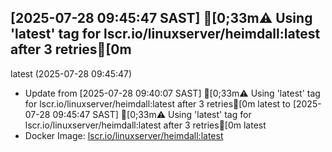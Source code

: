 ## [2025-07-28 09:45:47 SAST] [0;33m⚠️ Using 'latest' tag for lscr.io/linuxserver/heimdall:latest after 3 retries[0m
latest (2025-07-28 09:45:47)
- Update from [2025-07-28 09:40:07 SAST] [0;33m⚠️ Using 'latest' tag for lscr.io/linuxserver/heimdall:latest after 3 retries[0m
latest to [2025-07-28 09:45:47 SAST] [0;33m⚠️ Using 'latest' tag for lscr.io/linuxserver/heimdall:latest after 3 retries[0m
latest
- Docker Image: [lscr.io/linuxserver/heimdall:latest](https://fleet.linuxserver.io/image?name=heimdall)

